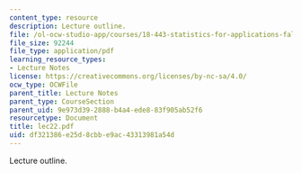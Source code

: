 ```yaml
---
content_type: resource
description: Lecture outline.
file: /ol-ocw-studio-app/courses/18-443-statistics-for-applications-fall-2003/df321386e25d8cbbe9ac43313981a54d_lec22.pdf
file_size: 92244
file_type: application/pdf
learning_resource_types:
- Lecture Notes
license: https://creativecommons.org/licenses/by-nc-sa/4.0/
ocw_type: OCWFile
parent_title: Lecture Notes
parent_type: CourseSection
parent_uid: 9e973d39-2888-b4a4-ede8-83f905ab52f6
resourcetype: Document
title: lec22.pdf
uid: df321386-e25d-8cbb-e9ac-43313981a54d
---
```

Lecture outline.